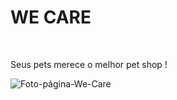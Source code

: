 <h1>WE CARE</h1>
<br>
<p>Seus pets merece o melhor pet shop !</p>
<div>
    <img src="./página-We-care.png" alt="Foto-página-We-Care">
</div>
